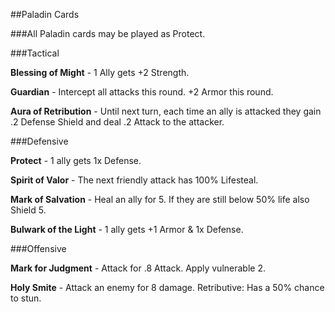 ##Paladin Cards




###All Paladin cards may be played as Protect.

###Tactical


**Blessing of Might** - 1 Ally gets +2 Strength.

**Guardian** - Intercept all attacks this round. +2 Armor this round.


**Aura of Retribution** - Until next turn, each time an ally is attacked they gain .2 Defense Shield and deal .2 Attack to the attacker.

###Defensive

**Protect** - 1 ally gets 1x Defense.

**Spirit of Valor** - The next friendly attack has 100% Lifesteal.

**Mark of Salvation** - Heal an ally for 5. If they are still below 50% life also Shield 5.


**Bulwark of the Light** - 1 ally gets +1 Armor & 1x Defense.

###Offensive

**Mark for Judgment** - Attack for .8 Attack. Apply vulnerable 2.

**Holy Smite** - Attack an enemy for 8 damage. Retributive: Has a 50% chance to stun.






